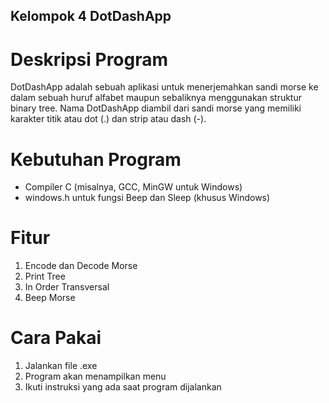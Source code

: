 ## Kelompok 4 DotDashApp

# Deskripsi Program
DotDashApp adalah sebuah aplikasi untuk menerjemahkan sandi morse ke dalam sebuah huruf alfabet maupun sebaliknya menggunakan struktur binary tree. Nama DotDashApp diambil dari sandi morse yang memiliki karakter titik atau dot (.) dan strip atau dash (-). 

# Kebutuhan Program
- Compiler C (misalnya, GCC, MinGW untuk Windows)
- windows.h untuk fungsi Beep dan Sleep (khusus Windows)

# Fitur
1. Encode dan Decode Morse
2. Print Tree
3. In Order Transversal
4. Beep Morse

# Cara Pakai
1. Jalankan file .exe
2. Program akan menampilkan menu
3. Ikuti instruksi yang ada saat program dijalankan
